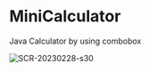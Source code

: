 # MiniCalculator
Java Calculator by using combobox 



![SCR-20230228-s30](https://user-images.githubusercontent.com/116418444/222176235-bad78b06-e7a3-4217-a08a-f18a151b11d8.png)
